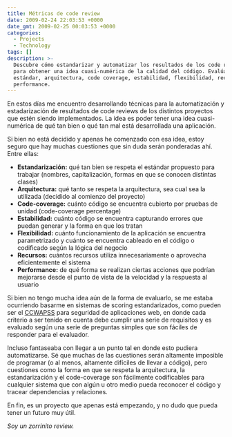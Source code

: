 ```yaml
---
title: Métricas de code review
date: 2009-02-24 22:03:53 +0000
date_gmt: 2009-02-25 00:03:53 +0000
categories:
  - Projects
  - Technology
tags: []
description: >-
  Descubre cómo estandarizar y automatizar los resultados de los code reviews
  para obtener una idea cuasi-numérica de la calidad del código. Evalúa
  estándar, arquitectura, code coverage, estabilidad, flexibilidad, recursos y
  performance.
---
```


<div>

En estos días me encuentro desarrollando técnicas para la automatización y estadarización de resultados de code reviews de los distintos proyectos que estén siendo implementados. La idea es poder tener una idea cuasi-numérica de qué tan bien o qué tan mal está desarrollada una aplicación.

Si bien no está decidido y apenas he comenzado con esa idea, estoy seguro que hay muchas cuestiones que sin duda serán ponderadas ahí. Entre ellas:

- **Estandarización:** qué tan bien se respeta el estándar propuesto para trabajar (nombres, capitalización, formas en que se conocen distintas clases)
- **Arquitectura:** qué tanto se respeta la arquitectura, sea cual sea la utilizada (decidido al comienzo del proyecto)
- **Code-coverage:** cuánto código se encuentra cubierto por pruebas de unidad (code-coverage percentage)
- **Estabilidad:** cuánto código se encuentra capturando errores que puedan generar y la forma en que los tratan
- **Flexibilidad:** cuánto funcionamiento de la aplicación se encuentra parametrizado y cuánto se encuentra cableado en el código o codificado según la lógica del negocio
- **Recursos:** cuántos recursos utiliza innecesariamente o aprovecha eficientemente el sistema
- **Performance:** de qué forma se realizan ciertas acciones que podrían mejorarse desde el punto de vista de la velocidad y la respuesta al usuario

Si bien no tengo mucha idea aún de la forma de evaluarlo, se me estaba ocurriendo basarme en sistemas de scoring estandarizados, como pueden ser el [CCWAPSS](http://ccwapss.blogspot.com/) para seguridad de aplicaciones web, en donde cada criterio a ser tenido en cuenta debe cumplir una serie de requisitos y es evaluado según una serie de preguntas simples que son fáciles de responder para el evaluador.

Incluso fantaseaba con llegar a un punto tal en donde esto pudiera automatizarse. Sé que muchas de las cuestiones serán altamente imposible de programar (o al menos, altamente difíciles de llevar a código), pero cuestiones como la forma en que se respeta la arquitectura, la estandarización y el code-coverage son fácilmente codificables para cualquier sistema que con algún u otro medio pueda reconocer el código y tracear dependencias y relaciones.

En fin, es un proyecto que apenas está empezando, y no dudo que pueda tener un futuro muy útil.

_Soy un zorrinito review._

